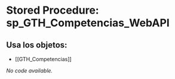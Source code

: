 # Stored Procedure: sp_GTH_Competencias_WebAPI

## Usa los objetos:
- [[GTH_Competencias]]

*No code available.*

